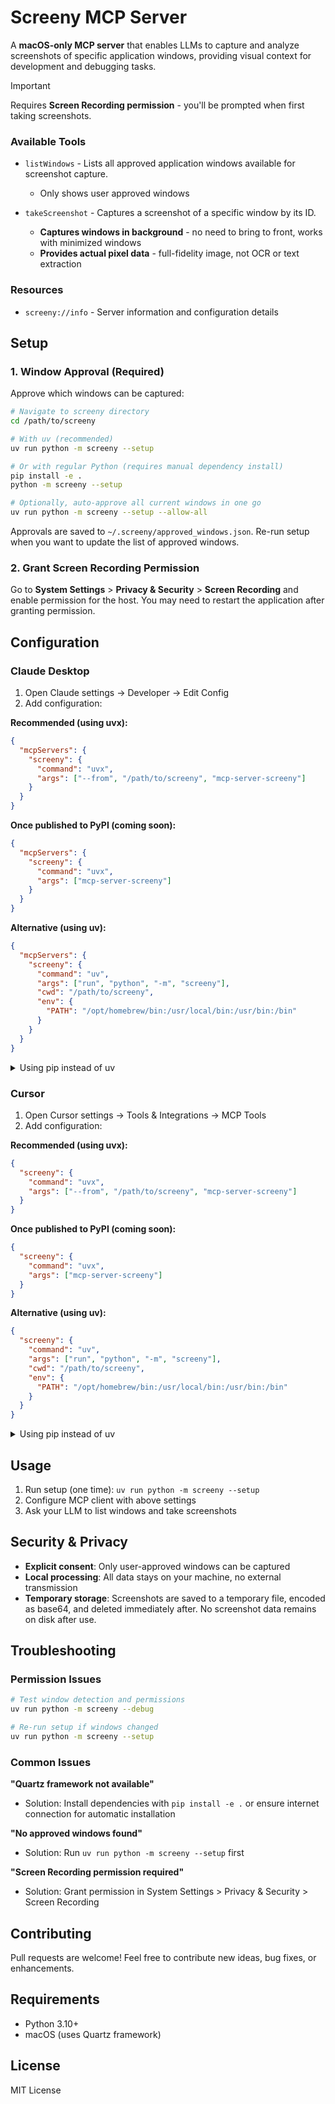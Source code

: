 # Screeny MCP Server

A **macOS-only MCP server** that enables LLMs to capture and analyze screenshots of specific application windows, providing visual context for development and debugging tasks.

> [!IMPORTANT]
> Requires **Screen Recording permission** - you'll be prompted when first taking screenshots.

### Available Tools

- `listWindows` - Lists all approved application windows available for screenshot capture.

  - Only shows user approved windows

- `takeScreenshot` - Captures a screenshot of a specific window by its ID.
  - **Captures windows in background** - no need to bring to front, works with minimized windows
  - **Provides actual pixel data** - full-fidelity image, not OCR or text extraction

### Resources

- `screeny://info` - Server information and configuration details

## Setup

### 1. Window Approval (Required)

Approve which windows can be captured:

```bash
# Navigate to screeny directory
cd /path/to/screeny

# With uv (recommended)
uv run python -m screeny --setup

# Or with regular Python (requires manual dependency install)
pip install -e .
python -m screeny --setup

# Optionally, auto-approve all current windows in one go
uv run python -m screeny --setup --allow-all
```

Approvals are saved to `~/.screeny/approved_windows.json`. Re-run setup when you want to update the list of approved windows.

### 2. Grant Screen Recording Permission

Go to **System Settings** > **Privacy & Security** > **Screen Recording** and enable permission for the host. You may need to restart the application after granting permission.

## Configuration

### Claude Desktop

1. Open Claude settings → Developer → Edit Config
2. Add configuration:

**Recommended (using uvx):**

```json
{
  "mcpServers": {
    "screeny": {
      "command": "uvx",
      "args": ["--from", "/path/to/screeny", "mcp-server-screeny"]
    }
  }
}
```

**Once published to PyPI (coming soon):**

```json
{
  "mcpServers": {
    "screeny": {
      "command": "uvx",
      "args": ["mcp-server-screeny"]
    }
  }
}
```

**Alternative (using uv):**

```json
{
  "mcpServers": {
    "screeny": {
      "command": "uv",
      "args": ["run", "python", "-m", "screeny"],
      "cwd": "/path/to/screeny",
      "env": {
        "PATH": "/opt/homebrew/bin:/usr/local/bin:/usr/bin:/bin"
      }
    }
  }
}
```

<details>
<summary>Using pip instead of uv</summary>

```json
{
  "mcpServers": {
    "screeny": {
      "command": "python",
      "args": ["-m", "screeny"],
      "cwd": "/path/to/screeny"
    }
  }
}
```

**Note:** First run `pip install -e .` in the screeny directory to install dependencies from `pyproject.toml`.

</details>

### Cursor

1. Open Cursor settings → Tools & Integrations → MCP Tools
2. Add configuration:

**Recommended (using uvx):**

```json
{
  "screeny": {
    "command": "uvx",
    "args": ["--from", "/path/to/screeny", "mcp-server-screeny"]
  }
}
```

**Once published to PyPI (coming soon):**

```json
{
  "screeny": {
    "command": "uvx",
    "args": ["mcp-server-screeny"]
  }
}
```

**Alternative (using uv):**

```json
{
  "screeny": {
    "command": "uv",
    "args": ["run", "python", "-m", "screeny"],
    "cwd": "/path/to/screeny",
    "env": {
      "PATH": "/opt/homebrew/bin:/usr/local/bin:/usr/bin:/bin"
    }
  }
}
```

<details>
<summary>Using pip instead of uv</summary>

```json
{
  "screeny": {
    "command": "python",
    "args": ["-m", "screeny"],
    "cwd": "/path/to/screeny"
  }
}
```

**Note:** First run `pip install -e .` in the screeny directory to install dependencies from `pyproject.toml`.

</details>

## Usage

1. Run setup (one time): `uv run python -m screeny --setup`
2. Configure MCP client with above settings
3. Ask your LLM to list windows and take screenshots

## Security & Privacy

- **Explicit consent**: Only user-approved windows can be captured
- **Local processing**: All data stays on your machine, no external transmission
- **Temporary storage**: Screenshots are saved to a temporary file, encoded as base64, and deleted immediately after. No screenshot data remains on disk after use.

## Troubleshooting

### Permission Issues

```bash
# Test window detection and permissions
uv run python -m screeny --debug

# Re-run setup if windows changed
uv run python -m screeny --setup
```

### Common Issues

**"Quartz framework not available"**

- Solution: Install dependencies with `pip install -e .` or ensure internet connection for automatic installation

**"No approved windows found"**

- Solution: Run `uv run python -m screeny --setup` first

**"Screen Recording permission required"**

- Solution: Grant permission in System Settings > Privacy & Security > Screen Recording

## Contributing

Pull requests are welcome! Feel free to contribute new ideas, bug fixes, or enhancements.

## Requirements

- Python 3.10+
- macOS (uses Quartz framework)

## License

MIT License
